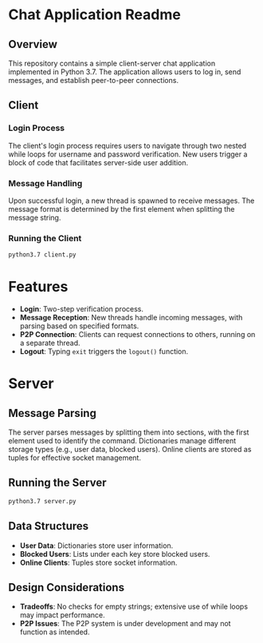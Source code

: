 # Chat Application Readme

## Overview

This repository contains a simple client-server chat application implemented in Python 3.7. The application allows users to log in, send messages, and establish peer-to-peer connections.

## Client

### Login Process

The client's login process requires users to navigate through two nested while loops for username and password verification. New users trigger a block of code that facilitates server-side user addition.

### Message Handling

Upon successful login, a new thread is spawned to receive messages. The message format is determined by the first element when splitting the message string.

### Running the Client

```bash
python3.7 client.py
```
# Features

- **Login**: Two-step verification process.
- **Message Reception**: New threads handle incoming messages, with parsing based on specified formats.
- **P2P Connection**: Clients can request connections to others, running on a separate thread.
- **Logout**: Typing `exit` triggers the `logout()` function.

# Server

## Message Parsing

The server parses messages by splitting them into sections, with the first element used to identify the command. Dictionaries manage different storage types (e.g., user data, blocked users). Online clients are stored as tuples for effective socket management.

## Running the Server

```bash
python3.7 server.py
```

## Data Structures

- **User Data**: Dictionaries store user information.
- **Blocked Users**: Lists under each key store blocked users.
- **Online Clients**: Tuples store socket information.

## Design Considerations

- **Tradeoffs**: No checks for empty strings; extensive use of while loops may impact performance.
- **P2P Issues**: The P2P system is under development and may not function as intended.

